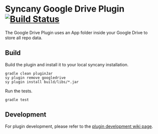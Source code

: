 # Syncany Google Drive Plugin [![Build Status](https://travis-ci.org/lukasmartinelli/syncany-plugin-googledrive.svg)](https://travis-ci.org/lukasmartinelli/syncany-plugin-googledrive)

The Google Drive Plugin uses an App folder inside your Google Drive to store all repo data.

## Build

Build the plugin and install it to your local syncany installation.

```
gradle clean pluginJar
sy plugin remove googledrive
sy plugin install build/libs/*.jar
```

Run the tests.

```
gradle test
```

## Development

For plugin development, please refer to the [plugin development wiki page](https://github.com/syncany/syncany/wiki/Plugin-development).
